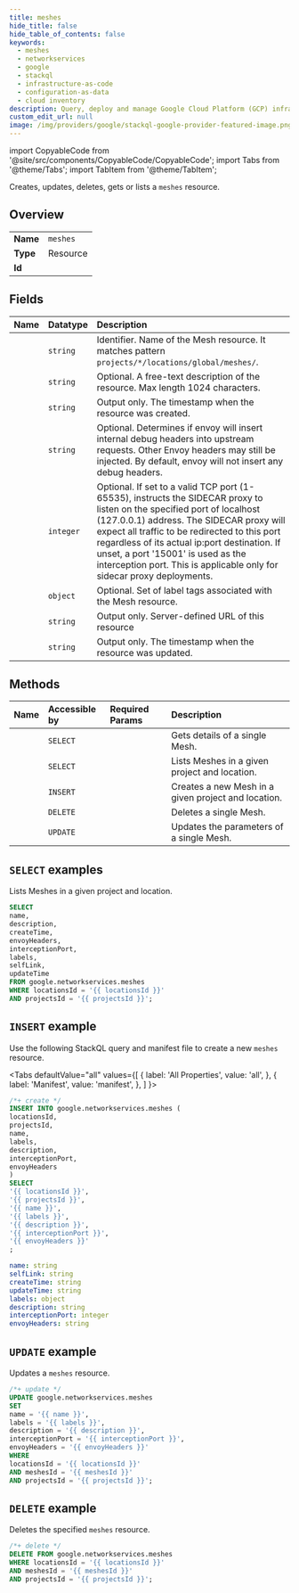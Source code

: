 ```yaml
---
title: meshes
hide_title: false
hide_table_of_contents: false
keywords:
  - meshes
  - networkservices
  - google
  - stackql
  - infrastructure-as-code
  - configuration-as-data
  - cloud inventory
description: Query, deploy and manage Google Cloud Platform (GCP) infrastructure and resources using SQL
custom_edit_url: null
image: /img/providers/google/stackql-google-provider-featured-image.png
---
```


import CopyableCode from '@site/src/components/CopyableCode/CopyableCode';
import Tabs from '@theme/Tabs';
import TabItem from '@theme/TabItem';

Creates, updates, deletes, gets or lists a <code>meshes</code> resource.

## Overview
<table><tbody>
<tr><td><b>Name</b></td><td><code>meshes</code></td></tr>
<tr><td><b>Type</b></td><td>Resource</td></tr>
<tr><td><b>Id</b></td><td><CopyableCode code="google.networkservices.meshes" /></td></tr>
</tbody></table>

## Fields
| Name | Datatype | Description |
|:-----|:---------|:------------|
| <CopyableCode code="name" /> | `string` | Identifier. Name of the Mesh resource. It matches pattern `projects/*/locations/global/meshes/`. |
| <CopyableCode code="description" /> | `string` | Optional. A free-text description of the resource. Max length 1024 characters. |
| <CopyableCode code="createTime" /> | `string` | Output only. The timestamp when the resource was created. |
| <CopyableCode code="envoyHeaders" /> | `string` | Optional. Determines if envoy will insert internal debug headers into upstream requests. Other Envoy headers may still be injected. By default, envoy will not insert any debug headers. |
| <CopyableCode code="interceptionPort" /> | `integer` | Optional. If set to a valid TCP port (1-65535), instructs the SIDECAR proxy to listen on the specified port of localhost (127.0.0.1) address. The SIDECAR proxy will expect all traffic to be redirected to this port regardless of its actual ip:port destination. If unset, a port '15001' is used as the interception port. This is applicable only for sidecar proxy deployments. |
| <CopyableCode code="labels" /> | `object` | Optional. Set of label tags associated with the Mesh resource. |
| <CopyableCode code="selfLink" /> | `string` | Output only. Server-defined URL of this resource |
| <CopyableCode code="updateTime" /> | `string` | Output only. The timestamp when the resource was updated. |

## Methods
| Name | Accessible by | Required Params | Description |
|:-----|:--------------|:----------------|:------------|
| <CopyableCode code="get" /> | `SELECT` | <CopyableCode code="locationsId, meshesId, projectsId" /> | Gets details of a single Mesh. |
| <CopyableCode code="list" /> | `SELECT` | <CopyableCode code="locationsId, projectsId" /> | Lists Meshes in a given project and location. |
| <CopyableCode code="create" /> | `INSERT` | <CopyableCode code="locationsId, projectsId" /> | Creates a new Mesh in a given project and location. |
| <CopyableCode code="delete" /> | `DELETE` | <CopyableCode code="locationsId, meshesId, projectsId" /> | Deletes a single Mesh. |
| <CopyableCode code="patch" /> | `UPDATE` | <CopyableCode code="locationsId, meshesId, projectsId" /> | Updates the parameters of a single Mesh. |

## `SELECT` examples

Lists Meshes in a given project and location.

```sql
SELECT
name,
description,
createTime,
envoyHeaders,
interceptionPort,
labels,
selfLink,
updateTime
FROM google.networkservices.meshes
WHERE locationsId = '{{ locationsId }}'
AND projectsId = '{{ projectsId }}'; 
```

## `INSERT` example

Use the following StackQL query and manifest file to create a new <code>meshes</code> resource.

<Tabs
    defaultValue="all"
    values={[
        { label: 'All Properties', value: 'all', },
        { label: 'Manifest', value: 'manifest', },
    ]
}>
<TabItem value="all">

```sql
/*+ create */
INSERT INTO google.networkservices.meshes (
locationsId,
projectsId,
name,
labels,
description,
interceptionPort,
envoyHeaders
)
SELECT 
'{{ locationsId }}',
'{{ projectsId }}',
'{{ name }}',
'{{ labels }}',
'{{ description }}',
'{{ interceptionPort }}',
'{{ envoyHeaders }}'
;
```
</TabItem>
<TabItem value="manifest">

```yaml
name: string
selfLink: string
createTime: string
updateTime: string
labels: object
description: string
interceptionPort: integer
envoyHeaders: string

```
</TabItem>
</Tabs>

## `UPDATE` example

Updates a <code>meshes</code> resource.

```sql
/*+ update */
UPDATE google.networkservices.meshes
SET 
name = '{{ name }}',
labels = '{{ labels }}',
description = '{{ description }}',
interceptionPort = '{{ interceptionPort }}',
envoyHeaders = '{{ envoyHeaders }}'
WHERE 
locationsId = '{{ locationsId }}'
AND meshesId = '{{ meshesId }}'
AND projectsId = '{{ projectsId }}';
```

## `DELETE` example

Deletes the specified <code>meshes</code> resource.

```sql
/*+ delete */
DELETE FROM google.networkservices.meshes
WHERE locationsId = '{{ locationsId }}'
AND meshesId = '{{ meshesId }}'
AND projectsId = '{{ projectsId }}';
```
